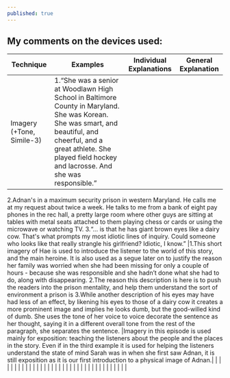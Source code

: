 ```yaml
---
published: true
---
```

## My comments on the devices used:
|**Technique**|**Examples**|**Individual Explanations**|**General Explanation**|
|---|---|---|---|
|  Imagery (+Tone, Simile-3) | 1.“She was a senior at Woodlawn High School in Baltimore County in Maryland. She was Korean. She was smart, and beautiful, and cheerful, and a great athlete. She played field hockey and lacrosse. And she was responsible.” 
2.Adnan's in a maximum security prison in western Maryland. He calls me at my request about twice a week. He talks to me from a bank of eight pay phones in the rec hall, a pretty large room where other guys are sitting at tables with metal seats attached to them playing chess or cards or using the microwave or watching TV.
3.“... is that he has giant brown eyes like a dairy cow. That's what prompts my most idiotic lines of inquiry. Could someone who looks like that really strangle his girlfriend? Idiotic, I know.”
|1.This short imagery of Hae is used to introduce the listener to the world of this story, and the main heroine. It is also used as a segue later on to justify the reason her  family was worried when she had been missing for only a couple of hours - because she was responsible and she hadn’t done what she had to do, along with disappearing.
2.The reason this description is here is to push the readers into the prison mentality, and help them understand the sort of environment a prison is
3.While another description of his eyes may have had less of an effect, by likening his eyes to those of a dairy cow it creates a more prominent image and implies he looks dumb, but the good-willed kind of dumb. She uses the tone of her voice to voice decorate the sentence as her thought, saying it in a different overall tone from the rest of the paragraph, she separates the sentence.
|Imagery in this episode is used mainly for exposition: teaching the listeners about the people and the places in the story. Even if in the third example it is used for helping the listeners understand the state of mind Sarah was in when she first saw Adnan, it is still exposition as it is our first introduction to a physical image of Adnan.|
|   |   |   |   |
|   |   |   |   |
|   |   |   |   |
|   |   |   |   |
|   |   |   |   |
|   |   |   |   |
|   |   |   |   |
